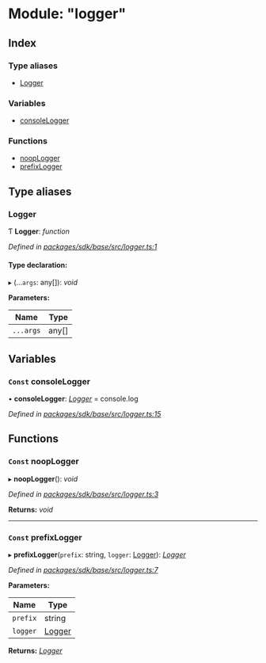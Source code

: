 # Module: "logger"

## Index

### Type aliases

* [Logger](_logger_.md#logger)

### Variables

* [consoleLogger](_logger_.md#const-consolelogger)

### Functions

* [noopLogger](_logger_.md#const-nooplogger)
* [prefixLogger](_logger_.md#const-prefixlogger)

## Type aliases

###  Logger

Ƭ **Logger**: *function*

*Defined in [packages/sdk/base/src/logger.ts:1](https://github.com/medhak1/celo-monorepo/blob/master/packages/sdk/base/src/logger.ts#L1)*

#### Type declaration:

▸ (...`args`: any[]): *void*

**Parameters:**

Name | Type |
------ | ------ |
`...args` | any[] |

## Variables

### `Const` consoleLogger

• **consoleLogger**: *[Logger](_logger_.md#logger)* = console.log

*Defined in [packages/sdk/base/src/logger.ts:15](https://github.com/medhak1/celo-monorepo/blob/master/packages/sdk/base/src/logger.ts#L15)*

## Functions

### `Const` noopLogger

▸ **noopLogger**(): *void*

*Defined in [packages/sdk/base/src/logger.ts:3](https://github.com/medhak1/celo-monorepo/blob/master/packages/sdk/base/src/logger.ts#L3)*

**Returns:** *void*

___

### `Const` prefixLogger

▸ **prefixLogger**(`prefix`: string, `logger`: [Logger](_logger_.md#logger)): *[Logger](_logger_.md#logger)*

*Defined in [packages/sdk/base/src/logger.ts:7](https://github.com/medhak1/celo-monorepo/blob/master/packages/sdk/base/src/logger.ts#L7)*

**Parameters:**

Name | Type |
------ | ------ |
`prefix` | string |
`logger` | [Logger](_logger_.md#logger) |

**Returns:** *[Logger](_logger_.md#logger)*
